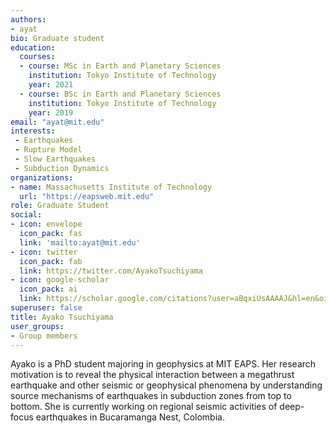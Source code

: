 ```yaml
---
authors:
- ayat
bio: Graduate student
education:
  courses:
  - course: MSc in Earth and Planetary Sciences
    institution: Tokyo Institute of Technology
    year: 2021
  - course: BSc in Earth and Planetary Sciences
    institution: Tokyo Institute of Technology
    year: 2019
email: "ayat@mit.edu"
interests:
 - Earthquakes
 - Rupture Model
 - Slow Earthquakes
 - Subduction Dynamics
organizations:
- name: Massachusetts Institute of Technology
  url: "https://eapsweb.mit.edu"
role: Graduate Student
social:
- icon: envelope
  icon_pack: fas
  link: 'mailto:ayat@mit.edu'
- icon: twitter
  icon_pack: fab
  link: https://twitter.com/AyakoTsuchiyama
- icon: google-scholar
  icon_pack: ai
  link: https://scholar.google.com/citations?user=aBqxiUsAAAAJ&hl=en&oi=ao
superuser: false
title: Ayako Tsuchiyama
user_groups:
- Group members
---
```


Ayako is a PhD student majoring in geophysics at MIT EAPS. Her research motivation is to reveal the physical interaction between a megathrust earthquake and other seismic or geophysical phenomena by understanding source mechanisms of earthquakes in subduction zones from top to bottom. She is currently working on regional seismic activities of deep-focus earthquakes in Bucaramanga Nest, Colombia.
